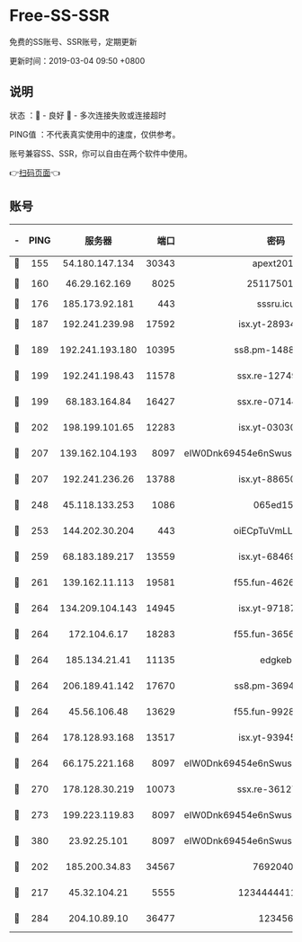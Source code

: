 # Free-SS-SSR

免费的SS账号、SSR账号，定期更新

更新时间：2019-03-04 09:50 +0800

## 说明

状态     ：🙂 - 良好 🙁 - 多次连接失败或连接超时

PING值   ：不代表真实使用中的速度，仅供参考。

账号兼容SS、SSR，你可以自由在两个软件中使用。

👉[扫码页面](https://liesauer.github.io/free-ss-ssr.github.io/)👈

## 账号

|-|PING|服务器|端口|密码|加密方式|区域|
|:----:|:----:|:-----:|-----:|:----:|:----:|:----:|
|🙂|155|54.180.147.134|30343|apext2019|chacha20|KR|
|🙂|160|46.29.162.169|8025|2511750146|aes-256-cfb|RU|
|🙂|176|185.173.92.181|443|sssru.icu|rc4-md5|RU|
|🙂|187|192.241.239.98|17592|isx.yt-28934471|aes-256-cfb|US|
|🙂|189|192.241.193.180|10395|ss8.pm-14887083|aes-256-cfb|US|
|🙂|199|192.241.198.43|11578|ssx.re-12749222|aes-256-cfb|US|
|🙂|199|68.183.164.84|16427|ssx.re-07144593|aes-256-cfb|US|
|🙂|202|198.199.101.65|12283|isx.yt-03030510|aes-256-cfb|US|
|🙂|207|139.162.104.193|8097|eIW0Dnk69454e6nSwuspv9DmS201tQ0D|aes-256-cfb|JP|
|🙂|207|192.241.236.26|13788|isx.yt-88650870|aes-256-cfb|US|
|🙂|248|45.118.133.253|1086|065ed15a|aes-256-cfb|SG|
|🙂|253|144.202.30.204|443|oiECpTuVmLLxk4Ts|aes-256-cfb|US|
|🙂|259|68.183.189.217|13559|isx.yt-68469421|aes-256-cfb|SG|
|🙂|261|139.162.11.113|19581|f55.fun-46262690|aes-256-cfb|SG|
|🙂|264|134.209.104.143|14945|isx.yt-97187184|aes-256-cfb|SG|
|🙂|264|172.104.6.17|18283|f55.fun-36565083|aes-256-cfb|US|
|🙂|264|185.134.21.41|11135|edgkeb|aes-256-cfb|GB|
|🙂|264|206.189.41.142|17670|ss8.pm-36944551|aes-256-cfb|SG|
|🙂|264|45.56.106.48|13629|f55.fun-99286814|aes-256-cfb|US|
|🙂|264|178.128.93.168|13517|isx.yt-93945310|aes-256-cfb|SG|
|🙂|264|66.175.221.168|8097|eIW0Dnk69454e6nSwuspv9DmS201tQ0D|aes-256-cfb|US|
|🙂|270|178.128.30.219|10073|ssx.re-36127052|aes-256-cfb|SG|
|🙂|273|199.223.119.83|8097|eIW0Dnk69454e6nSwuspv9DmS201tQ0D|aes-256-cfb|US|
|🙂|380|23.92.25.101|8097|eIW0Dnk69454e6nSwuspv9DmS201tQ0D|aes-256-cfb|US|
|🙂|202|185.200.34.83|34567|76920400|aes-256-cfb|US|
|🙂|217|45.32.104.21|5555|1234444411111|aes-256-cfb|SG|
|🙂|284|204.10.89.10|36477|123456|aes-256-cfb|US|

